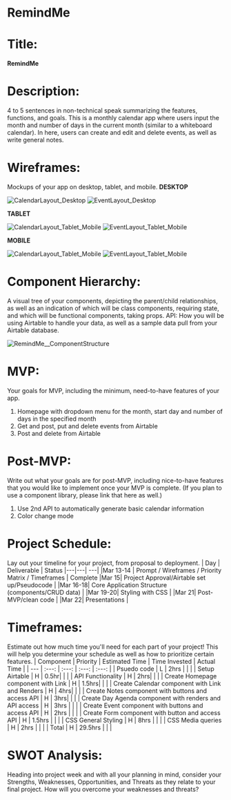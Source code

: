 # RemindMe

# Title: 

**RemindMe**

# Description: 
4 to 5 sentences in non-technical speak summarizing the features, functions, and goals.
This is a monthly calendar app where users input the month and number of days in the current month (similar to a whiteboard calendar). In here, users can create and edit and delete events, as well as write general notes.

# Wireframes: 
Mockups of your app on desktop, tablet, and mobile.
**DESKTOP**

![CalendarLayout_Desktop](https://user-images.githubusercontent.com/65198477/111083987-cc4ee880-84e6-11eb-8f0a-292abca14f39.png)
![EventLayout_Desktop](https://user-images.githubusercontent.com/65198477/111084114-34053380-84e7-11eb-9051-360b0deeed04.png)

**TABLET**

![CalendarLayout_Tablet_Mobile](https://user-images.githubusercontent.com/65198477/111084076-04eec200-84e7-11eb-9121-58a2993267c2.png)
![EventLayout_Tablet_Mobile](https://user-images.githubusercontent.com/65198477/111084286-066cba00-84e8-11eb-80f7-3afa90807484.png)

**MOBILE**

![CalendarLayout_Tablet_Mobile](https://user-images.githubusercontent.com/65198477/111084069-015b3b00-84e7-11eb-9f8b-308574ef4289.png)
![EventLayout_Tablet_Mobile](https://user-images.githubusercontent.com/65198477/111084306-0ff62200-84e8-11eb-97a4-45ea2409edf6.png)


# Component Hierarchy: 
A visual tree of your components, depicting the parent/child relationships, as well as an indication of which will be class components, requiring state, and which will be functional components, taking props.
API: How you will be using Airtable to handle your data, as well as a sample data pull from your Airtable database.

![RemindMe__ComponentStructure](https://user-images.githubusercontent.com/65198477/111087613-f4474780-84f8-11eb-9f1c-f24fb3611d78.png)


# MVP: 
Your goals for MVP, including the minimum, need-to-have features of your app.

1) Homepage with dropdown menu for the month, start day and number of days in the specified month
2) Get and post, put and delete events from Airtable
4) Post and delete from Airtable


# Post-MVP: 
Write out what your goals are for post-MVP, including nice-to-have features that you would like to implement once your MVP is complete. (If you plan to use a component library, please link that here as well.)

1) Use 2nd API to automatically generate basic calendar information
2) Color change mode

# Project Schedule: 
Lay out your timeline for your project, from proposal to deployment.
|  Day | Deliverable | Status
|---|---| ---|
|Mar 13-14 | Prompt / Wireframes / Priority Matrix / Timeframes | Complete
|Mar 15| Project Approval/Airtable set up/Pseudocode | 
|Mar 16-18| Core Application Structure (components/CRUD data) | 
|Mar 19-20| Styling with CSS  | 
|Mar 21| Post-MVP/clean code | 
|Mar 22| Presentations | 


# Timeframes: 
Estimate out how much time you'll need for each part of your project! This will help you determine your schedule as well as how to prioritize certain features.
| Component | Priority | Estimated Time | Time Invested | Actual Time |
| --- | :---: |  :---: | :---: | :---: |
| Psuedo code | L | 2hrs |  |  |
| Setup Airtable | H | 0.5hr|  |  |
| API Functionality | H | 2hrs|  |  |
| Create Homepage component with Link | H | 1.5hrs|  |  |
| Create Calendar component with Link and Renders | H | 4hrs|  |  |
| Create Notes component with buttons and access API | H | 3hrs|  |  |
| Create Day Agenda component with renders and API access | H | 3hrs |  |  |
| Create Event component with buttons and access API | H | 2hrs |  |  |
| Create Form component with button and access API | H | 1.5hrs |  |  |
| CSS General Styling | H | 8hrs |  |  |
| CSS Media queries | H | 2hrs |  |  |
| Total | H | 29.5hrs |  |  |


# SWOT Analysis: 
Heading into project week and with all your planning in mind, consider your Strengths, Weaknesses, Opportunities, and Threats as they relate to your final project. How will you overcome your weaknesses and threats?
